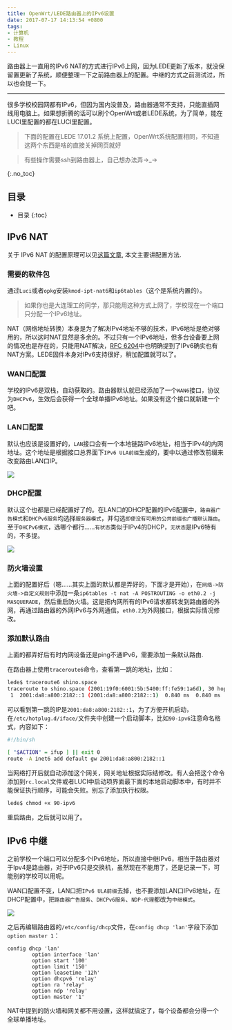 ```yaml
---
title: OpenWrt/LEDE路由器上的IPv6设置
date: 2017-07-17 14:13:54 +0800
tags: 
- 计算机
- 教程
- Linux
---
```


路由器上一直用的IPv6 NAT的方式进行IPv6上网，因为LEDE更新了版本，就没保留置更新了系统，顺便整理一下之前路由器上的配置。中继的方式之前测试过，所以也会提一下。

<!-- more -->

---

很多学校校园网都有IPv6，但因为国内没普及，路由器通常不支持，只能直插网线用电脑上。如果想折腾的话可以刷个OpenWrt或者LEDE系统，为了简单，能在LUCI里配置的都在LUCI里配置。

> 下面的配置在LEDE 17.01.2 系统上配置，OpenWrt系统配置相同，不知道这两个东西是啥的直接关掉网页就好

> 有些操作需要ssh到路由器上，自己想办法弄→_→

{:.no_toc}
## 目录

* 目录
{:toc}

## IPv6 NAT

关于 IPv6 NAT 的配置原理可以见[这篇文章][new_post], 本文主要讲配置方法.

### 需要的软件包

通过`Luci`或者`opkg`安装`kmod-ipt-nat6`和`ip6tables`（这个是系统内置的）。

> 如果你也是大连理工的同学，那只能用这种方式上网了，学校现在一个端口只分配一个IPv6地址。

NAT（网络地址转换）本身是为了解决IPv4地址不够的技术，IPv6地址是绝对够用的，所以这时NAT显然是多余的。不过只有一个IPv6地址，但多台设备要上网的情况也是存在的，只能用NAT解决，[RFC 6204][rfc]中也明确提到了IPv6确实也有NAT方案。LEDE固件本身对IPv6支持很好，稍加配置就可以了。

### WAN口配置

学校的IPv6是双栈，自动获取的。路由器默认就已经添加了一个`WAN6`接口，协议为`DHCPv6`，生效后会获得一个全球单播IPv6地址。如果没有这个接口就新建一个吧。

### LAN口配置

默认也应该是设置好的，`LAN`接口会有一个本地链路IPv6地址，相当于IPv4的内网地址。这个地址是根据接口总界面下`IPv6 ULA前缀`生成的，要中以通过修改前缀来改变路由LAN口IP。

![](/source/2017-07-17-OpenWrt/LEDE路由器上的IPv6设置-接口.jpg)

### DHCP配置

默认这个也都是已经配置好了的。在LAN口的DHCP配置的IPv6配置中，`路由器广告模式`和`DHCPv6服务`均选择`服务器模式`，并勾选`即使没有可用的公共前缀也广播默认路由`。至于`DHCPv6模式`，选哪个都行……`有状态`类似于IPv4的DHCP，`无状态`是IPv6特有的，不多提。

![](/source/2017-07-17-OpenWrt/LEDE路由器上的IPv6设置-NAT.jpg)

### 防火墙设置

上面的配置好后（嗯……其实上面的默认都是弄好的，下面才是开始），在`网络->防火墙->自定义规则`中添加一条`ip6tables -t nat -A POSTROUTING -o eth0.2 -j MASQUERADE`，然后重启防火墙。这是把内网所有的IPv6请求都转发到路由器的外网，再通过路由器的外网IPv6与外网通信。`eth0.2`为外网接口，根据实际情况修改。

### 添加默认路由

上面的都弄好后有时内网设备还是ping不通IPv6，需要添加一条默认路由.

在路由器上使用`traceroute6`命令，查看第一跳的地址，比如：

~~~ sh
lede$ traceroute6 shino.space
traceroute to shino.space (2001:19f0:6001:5b:5400:ff:fe59:1a6d), 30 hops max, 16 byte packets
 1  2001:da8:a800:2182::1 (2001:da8:a800:2182::1)  0.840 ms  0.840 ms  0.740 ms
~~~

可以看到第一跳的IP是`2001:da8:a800:2182::1`，为了方便开机启动，在`/etc/hotplug.d/iface/`文件夹中创建一个启动脚本，比如`90-ipv6`注意命名格式，内容如下：

~~~ sh
#!/bin/sh

[ "$ACTION" = ifup ] || exit 0
route -A inet6 add default gw 2001:da8:a800:2182::1
~~~

当网络打开后就自动添加这个网关，网关地址根据实际结修改。有人会把这个命令添加到`rc.local`文件或者LUCI中启动项界面最下面的本地启动脚本中，有时并不能保证执行顺序，可能会失败。别忘了添加执行权限。

~~~ sh
lede$ chmod +x 90-ipv6
~~~

重启路由，之后就可以用了。

## IPv6 中继

之前学校一个端口可以分配多个IPv6地址，所以直接中继IPv6，相当于路由器对于Ipv4是路由器，对于IPv6只是交换机，虽然现在不能用了，还是记录一下，可能别的学校可以用呢。

WAN口配置不变，LAN口把`IPv6 ULA前缀`去掉，也不要添加LAN口IPv6地址，在DHCP配置中，把`路由器广告服务`、`DHCPv6服务`、`NDP-代理`都改为`中继模式`。

![](/source/2017-07-17-OpenWrt/LEDE路由器上的IPv6设置-中继.jpg)

之后再编辑路由器的`/etc/config/dhcp`文件，在`config dhcp 'lan'`字段下添加`option master 1`：

~~~ text
config dhcp 'lan'
        option interface 'lan'
        option start '100'
        option limit '150'
        option leasetime '12h'
        option dhcpv6 'relay'
        option ra 'relay'
        option ndp 'relay'
        option master '1'
~~~

NAT中提到的防火墙和网关都不用设置，这样就搞定了，每个设备都会分得一个全球单播地址。

[rfc]: https://tools.ietf.org/html/rfc6204
[new_post]: /2017/Openwrt-LEDE路由器上的IPv6-NAT/